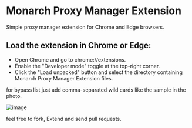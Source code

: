 # Monarch Proxy Manager Extension
Simple proxy manager extension for Chrome and Edge browsers.
## Load the extension in Chrome or Edge:

- Open Chrome and go to chrome://extensions.
- Enable the "Developer mode" toggle at the top-right corner.
- Click the "Load unpacked" button and select the directory containing Monarch Proxy Manager Extension files.


for bypass list just add comma-separated wild cards like the sample in the photo.

![image](https://github.com/pouyaSamie/Monarch-Proxy-Manager-Extension/assets/1997461/c2e43e50-8de3-49eb-a16f-17cf0f49b1e2)




feel free to fork, Extend and send pull requests.
